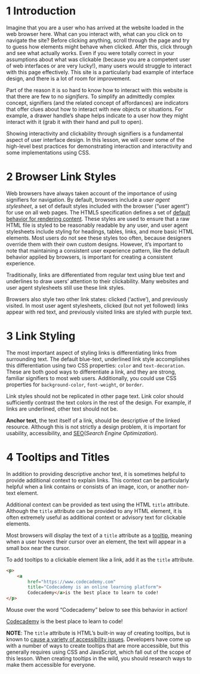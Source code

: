 # 1 Introduction 

Imagine that you are a user who has arrived at the website loaded in the web browser here. What can you interact with, what can you click on to navigate the site? Before clicking anything, scroll through the page and try to guess how elements might behave when clicked. After this, click through and see what actually works. Even if you were totally correct in your assumptions about what was clickable (because you are a competent user of web interfaces or are very lucky!), many users would struggle to interact with this page effectively. This site is a particularly bad example of interface design, and there is a lot of room for improvement.

Part of the reason it is so hard to know how to interact with this website is that there are few to no *signifiers*. To simplify an admittedly complex concept, signifiers (and the related concept of affordances) are indicators that offer clues about how to interact with new objects or situations. For example, a drawer handle’s shape helps indicate to a user how they might interact with it (grab it with their hand and pull to open).

Showing interactivity and clickability through signifiers is a fundamental aspect of user interface design. In this lesson, we will cover some of the high-level best practices for demonstrating interaction and interactivity and some implementations using CSS.

# 2 Browser Link Styles

Web browsers have always taken account of the importance of using signifiers for navigation. By default, browsers include a _user agent stylesheet_, a set of default styles included with the browser (“user agent”) for use on all web pages. The HTML5 specification defines a set of [default behavior for rendering content](https://www.w3.org/TR/html5/rendering.html). These styles are used to ensure that a raw HTML file is styled to be reasonably readable by any user, and user agent stylesheets include styling for headings, tables, links, and more basic HTML elements. Most users do not see these styles too often, because designers override them with their own custom designs. However, it’s important to note that maintaining a consistent user experience pattern, like the default behavior applied by browsers, is important for creating a consistent experience.

Traditionally, links are differentiated from regular text using blue text and underlines to draw users’ attention to their clickability. Many websites and user agent stylesheets still use these link styles.

Browsers also style two other link states: clicked (‘active’), and previously visited. In most user agent stylesheets, clicked (but not yet followed) links appear with red text, and previously visited links are styled with purple text.

# 3 Link Styling

The most important aspect of styling links is differentiating links from surrounding text. The default blue-text, underlined link style accomplishes this differentiation using two CSS properties: `color` and `text-decoration`. These are both good ways to differentiate a link, and they are strong, familiar signifiers to most web users. Additionally, you could use CSS properties for `background-color`, `font-weight`, or `border`.

Link styles should not be replicated in other page text. Link color should sufficiently contrast the text colors in the rest of the design. For example, if links are underlined, other text should not be.

**Anchor text**, the text itself of a link, should be descriptive of the linked resource. Although this is not strictly a design problem, it is important for usability, accessibility, and [SEO](https://en.wikipedia.org/wiki/Search_engine_optimization)(*Search Engine Optimization*).

# 4 Tooltips and Titles

In addition to providing descriptive anchor text, it is sometimes helpful to provide additional context to explain links. This context can be particularly helpful when a link contains or consists of an image, icon, or another non-text element.

Additional context can be provided as text using the HTML `title` attribute. Although the `title` attribute can be provided to any HTML element, it is often extremely useful as additional context or advisory text for clickable elements.

Most browsers will display the text of a `title` attribute as a [tooltip](https://en.wikipedia.org/wiki/Tooltip "Wikipedia's entry to tooltips"), meaning when a user hovers their cursor over an element, the text will appear in a small box near the cursor.

To add tooltips to a clickable element like a link, add it as the `title` attribute.

```html
<p>
	<a
		href="https://www.codecademy.com"
		title="Codecademy is an online learning platform">
		Codecademy</a>is the best place to learn to code!
</p>
```

Mouse over the word “Codecademy” below to see this behavior in action!

[Codecademy](https://www.codecademy.com/ "Codecademy is an online learning platform") is the best place to learn to code!

**NOTE**: The `title` attribute is HTML’s built-in way of creating tooltips, but is known to [cause a variety of accessibility issues](https://developer.mozilla.org/en-US/docs/Web/HTML/Global_attributes/title#accessibility_concerns). Developers have come up with a number of ways to create tooltips that are more accessible, but this generally requires using CSS and JavaScript, which fall out of the scope of this lesson. When creating tooltips in the wild, you should research ways to make them accessible for everyone.

